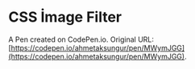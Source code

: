 # CSS İmage Filter

A Pen created on CodePen.io. Original URL: [https://codepen.io/ahmetaksungur/pen/MWymJGG](https://codepen.io/ahmetaksungur/pen/MWymJGG).


